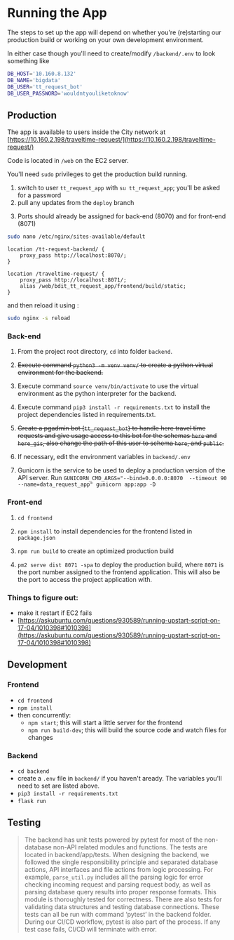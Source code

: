 # Running the App

The steps to set up the app will depend on whether you're (re)starting our production build or working on your own development environment. 

In either case though you'll need to create/modify `/backend/.env` to look something like

```bash
DB_HOST='10.160.8.132'
DB_NAME='bigdata'
DB_USER='tt_request_bot'
DB_USER_PASSWORD='wouldntyouliketoknow'
```

## Production
The app is available to users inside the City network at [https://10.160.2.198/traveltime-request/](https://10.160.2.198/traveltime-request/) 

Code is located in `/web` on the EC2 server. 

You'll need `sudo` privileges to get the production build running. 
1. switch to user `tt_request_app` with `su tt_request_app`; you'll be asked for a password
2. pull any updates from the `deploy` branch

3) Ports should already be assigned for back-end (8070) and for front-end (8071)

```bash
sudo nano /etc/nginx/sites-available/default
```

```
location /tt-request-backend/ {
    proxy_pass http://localhost:8070/;
}

location /traveltime-request/ {
    proxy_pass http://localhost:8071/;
    alias /web/bdit_tt_request_app/frontend/build/static;
}
```

and then reload it using :

```bash
sudo nginx -s reload
```

### Back-end

1. From the project root directory, `cd` into folder `backend`.

2. ~~Execute command `python3 -m venv venv/` to create a python virtual environment for the backend.~~

3. Execute command `source venv/bin/activate` to use the virtual environment as the python interpreter for the backend.

4. Execute command `pip3 install -r requirements.txt` to install the project dependencies listed in requirements.txt.

6. ~~Create a pgadmin bot (`tt_request_bot`) to handle here travel time requests and give usage access to this bot for the schemas `here` and `here_gis`, also change the path of this user to schema `here`, and `public`.~~

7. If necessary, edit the environment variables in `backend/.env`

8. Gunicorn is the service to be used to deploy a production version of the API server. Run `GUNICORN_CMD_ARGS="--bind=0.0.0.0:8070  --timeout 90 --name=data_request_app" gunicorn app:app -D`

### Front-end

1. `cd frontend`

2. `npm install` to install dependencies for the frontend listed in `package.json`

3. `npm run build` to create an optimized production build

4. `pm2 serve dist 8071 -spa` to deploy the production build, where `8071` is the port number assigned to the frontend application. This will also be the port to access the project application with.

### Things to figure out:

- make it restart if EC2 fails
- [https://askubuntu.com/questions/930589/running-upstart-script-on-17-04/1010398#1010398](https://askubuntu.com/questions/930589/running-upstart-script-on-17-04/1010398#1010398)

## Development

### Frontend
* `cd frontend`
* `npm install`
* then concurrently:
    * `npm start`; this will start a little server for the frontend
    * `npm run build-dev`; this will build the source code and watch files for changes

### Backend
* `cd backend`
* create a `.env` file in `backend/` if you haven't aready. The variables you'll need to set are listed above. 
* `pip3 install -r requirements.txt`
* `flask run`

 ## Testing
 
> The backend has unit tests powered by pytest for most of the non-database non-API related modules and functions. The tests are located in backend/app/tests. When designing the backend, we followed the single responsibility principle and separated database actions, API interfaces and file actions from logic processing. For example, `parse_util.py` includes all the parsing logic for error checking incoming request and parsing request body, as well as parsing database query results into proper response formats. This module is thoroughly tested for correctness. There are also tests for validating data structures and testing database connections. These tests can all be run with command ‘pytest’ in the backend folder. During our CI/CD workflow, pytest is also part of the process. If any test case fails, CI/CD will terminate with error.
